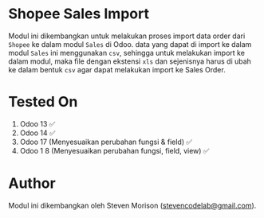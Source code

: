 # Shopee Sales Import

Modul ini dikembangkan untuk melakukan proses import data order dari `Shopee` ke dalam modul `Sales` di Odoo.
data yang dapat di import ke dalam modul `Sales` ini menggunakan `csv`, sehingga untuk melakukan import ke dalam modul, maka file dengan ekstensi `xls` dan sejenisnya harus di ubah ke dalam bentuk `csv` agar dapat melakukan import ke Sales Order. 

# Tested On

1. Odoo 13 ✅ 
2. Odoo 14 ✅
3. Odoo 17 (Menyesuaikan perubahan fungsi & field) ✅
4. Odoo 1 8 (Menyesuaikan perubahan fungsi, field, view) ✅

# Author 
Modul ini dikembangkan oleh Steven Morison (stevencodelab@gmail.com).
